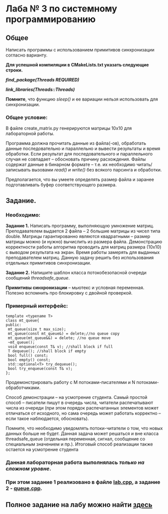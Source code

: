 # Лаба № 3 по системному программированию

## Общее
Написать программы с использованием примитивов синхронизации согласно варианту.

**Для успешной компиляции в CMakeLists.txt указать следующие строки.**

***find_package(Threads REQUIRED)***

***link_libraries(Threads::Threads)***

**Помните**, что функцию *sleep()* и ее вариации нельзя использовать для
синхронизации.

### Общее условие: 
В файле create_matrix.py генерируются матрицы 10х10 для лабораторной работы.

Программа должна прочитать данные из файла(-ов), обработать данные последовательно и
параллельно и вывести результаты и время обработки. Если результат для последовательного
и параллельного случая не совпадает – обосновать причину расхождения.
Файлы содержат данные в бинарном формате – т.е. их необходимо читать/записывать
вызовами *read() и write()* без всякого парсинга и обработки. 

Предполагается, что вы умеете
определять размер файла и заранее подготавливать буфер соответствующего размера.



## Задание.
### Необходимо:

**Задание 1.**
Написать программу, выполняющую умножение матриц. Преподавателем
выдается 2 файла – 2 большие матрицы из чисел типа double. Матрицы гарантированно
являются квадратными – размер матрицы можно (и нужно) вычислить из размера файла.
Демонстрацию корректности работы алгоритма проводить для матриц размера (10х10)
с выводом результата на экран. Время работы замерять для выданных преподавателем матриц.
Данную задачу решить без использования отдельных примитивов синхронизации.

**Задание 2.** 
Напишите шаблон класса потокобезопасной очереди
сообщений *threadsafe_queue<T>*. 

**Примитивы синхронизации** – мьютекс и условная
переменная. Полезно вспомнить про блокировку с двойной проверкой.

### Примерный интерфейс:
```
template <typename T>
class mt_queue{
public:
 mt_queue(size_t max_size);
 mt_queue(const mt_queue&) = delete;//no queue copy
 mt_queue(mt_queue&&) = delete; //no queue move
 ~mt_queue();
 void enqueue(const T& v); //shall block if full
 T dequeue(); //shall block if empty
 bool full() const;
 bool empty() const;
 std::optional<T> try_dequeue();
 bool try_enqueue(const T& v);
};
```

Продемонстрировать работу с M потоками-писателями и N потоками-обработчиками.

Способ демонстрации – на усмотрение студента. 
Самый простой способ – писатели пишут в
очередь числа, читатели распечатывают числа из очереди (при этом порядок распечатанных
элементов может отличаться от исходного, но сама очередь может работать корректно – если
такое наблюдается, обосновать).

Помните, что необходимо уведомлять потоки-читатели о том, что новых данных больше
не будет. Данная задача может решаться и вне класса threadsafe_queue<T> (отдельная
переменная, сигнал, сообщение со специальным значением и пр.). Итоговый способ
реализации также остается на усмотрение студента


### Данная лабораторная работа выполнялась ***только на сложном уровне***.
### При этом задание 1 реализовано в файле [lab.cpp](https://github.com/d7anSeR/lab2sys_prog/blob/main/main.cpp), а задание 2 - [queue.cpp](https://github.com/d7anSeR/lab3sys_prog/blob/main/queue.cpp).

## Полное задание на лабу можно найти [здесь](https://github.com/itsecd/system-programming/blob/main/Labs/Лабораторная%20работа%203.pdf)
